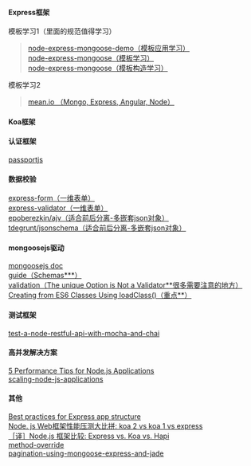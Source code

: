 #### Express框架
模板学习1（里面的规范值得学习）  
> [node-express-mongoose-demo（模板应用学习）](https://github.com/madhums/node-express-mongoose-demo)  
> [node-express-mongoose（模板学习）](https://github.com/madhums/node-express-mongoose)  
> [node-express-mongoose（模板构造学习）](https://github.com/madhums/node-express-mongoose/wiki)  
  
模板学习2  
> [mean.io （Mongo, Express, Angular, Node）](http://mean.io/)  
#### Koa框架
#### 认证框架
[passportjs](http://passportjs.org/docs/login)  
#### 数据校验
[express-form（一维表单）](https://github.com/dandean/express-form)  
[express-validator（一维表单）](https://www.npmjs.com/package/express-validator)  
[epoberezkin/ajv（适合前后分离-多嵌套json对象）](https://github.com/epoberezkin/ajv)  
[tdegrunt/jsonschema（适合前后分离-多嵌套json对象）](https://github.com/tdegrunt/jsonschema)  
#### mongoosejs驱动
[mongoosejs doc](http://mongoosejs.com/docs/)  
[guide（Schemas***）](http://mongoosejs.com/docs/guide.html)  
[validation（The unique Option is Not a Validator**很多需要注意的地方）](http://mongoosejs.com/docs/validation.html)  
[Creating from ES6 Classes Using loadClass()（重点**）](http://mongoosejs.com/docs/advanced_schemas.html)  
#### 测试框架
[test-a-node-restful-api-with-mocha-and-chai](https://scotch.io/tutorials/test-a-node-restful-api-with-mocha-and-chai)  
#### 高并发解决方案
[5 Performance Tips for Node.js Applications](https://www.nginx.com/blog/5-performance-tips-for-node-js-applications/)  
[scaling-node-js-applications](http://cjihrig.com/blog/scaling-node-js-applications/)  
#### 其他
[Best practices for Express app structure](https://www.terlici.com/2014/08/25/best-practices-express-structure.html)  
[Node. js Web框架性能压测大比拼: koa 2 vs koa 1 vs express](http://www.0791quanquan.com/news_keji/topic_740214/)  
[［译］Node.js 框架比较: Express vs. Koa vs. Hapi](http://ourjs.com/detail/5490db1c8a34fa320400000e)  
[method-override](https://github.com/expressjs/method-override#method-override)  
[pagination-using-mongoose-express-and-jade](http://madhums.me/2012/08/20/pagination-using-mongoose-express-and-jade/)  
